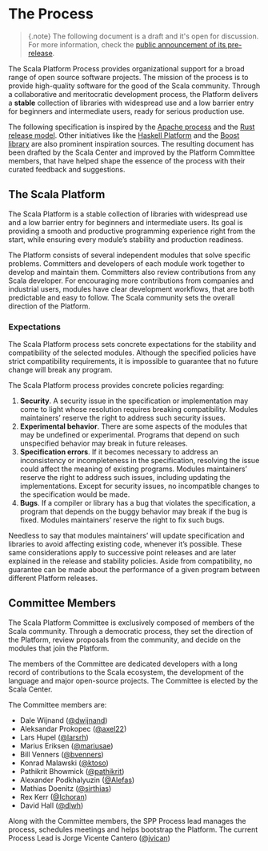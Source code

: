 # The Process

> {.note}
> The following document is a draft and it's open for discussion. For
> more information, check the [public announcement of its pre-release](https://internals.scala-lang.org/t/early-release-of-the-scala-platform-process/95).

The Scala Platform Process provides organizational support for a broad
range of open source software projects. The mission of the process is to
provide high-quality software for the good of the Scala community.
Through a collaborative and meritocratic development process, the
Platform delivers a **stable** collection of libraries with widespread
use and a low barrier entry for beginners and intermediate users, ready
for serious production use.

The following specification is inspired by the
[Apache process](http://incubator.apache.org/index.html) and the
[Rust release model](https://blog.rust-lang.org/2014/12/12/1.0-Timeline.html).
Other initiatives like the [Haskell Platform](https://www.haskell.org/platform/) and the
[Boost library](http://www.boost.org/) are also prominent inspiration sources. The resulting
document has been drafted by the Scala Center and improved by the Platform
Committee members, that have helped shape the essence of the process
with their curated feedback and suggestions.

## The Scala Platform

The Scala Platform is a stable collection of libraries with widespread
use and a low barrier entry for beginners and intermediate users. Its
goal is providing a smooth and productive programming experience right
from the start, while ensuring every module’s stability and production
readiness.

The Platform consists of several independent modules that solve specific
problems. Committers and developers of each module work together to
develop and maintain them. Committers also review contributions from any
Scala developer. For encouraging more contributions from companies and
industrial users, modules have clear development workflows, that are
both predictable and easy to follow. The Scala community sets the overall
direction of the Platform.

### Expectations

The Scala Platform process sets concrete expectations for the stability
and compatibility of the selected modules. Although the specified
policies have strict compatibility requirements, it is impossible to
guarantee that no future change will break any program.

The Scala Platform process provides concrete policies regarding:

1.  **Security**. A security issue in the specification or
    implementation may come to light whose resolution requires
    breaking compatibility. Modules maintainers’ reserve the right to
    address such security issues.
2.  **Experimental behavior**. There are some aspects of the modules
    that may be undefined or experimental. Programs that depend on
    such unspecified behavior may break in future releases.
3.  **Specification errors**. If it becomes necessary to address an
    inconsistency or incompleteness in the specification, resolving
    the issue could affect the meaning of existing programs. Modules
    maintainers’ reserve the right to address such issues, including
    updating the implementations. Except for security issues, no
    incompatible changes to the specification would be made.
4.  **Bugs**. If a compiler or library has a bug that violates the
    specification, a program that depends on the buggy behavior may
    break if the bug is fixed. Modules maintainers’ reserve the right
    to fix such bugs.

Needless to say that modules maintainers’ will update specification and
libraries to avoid affecting existing code, whenever it’s possible.
These same considerations apply to successive point releases and are
later explained in the release and stability policies. Aside from
compatibility, no guarantee can be made about the performance of a given
program between different Platform releases.

## Committee Members

The Scala Platform Committee is exclusively composed of members of the Scala community.
Through a democratic process, they set the direction of the Platform, review
proposals from the community, and decide on the modules that join the Platform.

The members of the Committee are dedicated developers with a long record of
contributions to the Scala ecosystem, the development of the language and major
open-source projects. The Committee is elected by the Scala Center.

The Committee members are:

-   Dale Wijnand ([@dwijnand](https://github.com/dwijnand))
-   Aleksandar Prokopec ([@axel22](https://github.com/axel22))
-   Lars Hupel ([@larsrh](https://github.com/larsrh))
-   Marius Eriksen ([@mariusae](https://github.com/mariusae))
-   Bill Venners ([@bvenners](https://github.com/bvenners))
-   Konrad Malawski ([@ktoso](https://github.com/ktoso))
-   Pathikrit Bhowmick ([@pathikrit](https://github.com/pathikrit))
-   Alexander Podkhalyuzin ([@Alefas](https://github.com/Alefas))
-   Mathias Doenitz ([@sirthias](https://github.com/sirthias))
-   Rex Kerr ([@Ichoran](https://github.com/Ichoran))
-   David Hall ([@dlwh](https://github.com/dlwh))

Along with the Committee members, the SPP Process lead manages the process,
schedules meetings and helps bootstrap the Platform. The current Process Lead
is Jorge Vicente Cantero ([@jvican](https://github.com/jvican))
